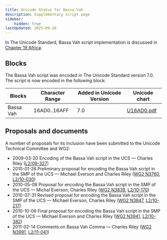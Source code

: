 ```yaml
---
title: Unicode Status for Bassa Vah
description: Supplementary script page
sidebar:
    hidden: true
lastUpdated: 2025-09-16
---
```


In The Unicode Standard, Bassa Vah script implementation is discussed in [Chapter 19 Africa](http://www.unicode.org/versions/latest/ch19.pdf).

## Blocks

The Bassa Vah script was encoded in The Unicode Standard version 7.0. The script is now encoded in the following block:

| Blocks | Character Range | Added in Unicode Version | Unicode chart |
| ------ | --------------- | ------------------------ | ------------- |
| Bassa Vah | 16AD0..16AFF | 7.0 | [U16AD0.pdf](http://www.unicode.org/charts/PDF/U16AD0.pdf) |

## Proposals and documents

A number of proposals for its inclusion have been submitted to the Unicode Technical Committee and WG2:
- 2009-03-20 Encoding of the Bassa Vah script in the UCS — Charles Riley ([L2/09-327](http://www.unicode.org/cgi-bin/GetMatchingDocs.pl?L2/09-327))
- 2010-01-26 Preliminary proposal for encoding the Bassa Vah script in the SMP of the UCS — Michael Everson and Charles Riley ([WG2 N3760](https://www.unicode.org/wg2/docs/n3760.pdf), [L2/10-030](http://www.unicode.org/cgi-bin/GetMatchingDocs.pl?L2/10-030))
- 2010-05-08 Proposal for encoding the Bassa Vah script in the SMP of the UCS — Michal Everson, Charles Riley ([WG2 N3839](https://www.unicode.org/wg2/docs/n3839.pdf), [L2/10-170](http://www.unicode.org/cgi-bin/GetMatchingDocs.pl?L2/10-170))
- 2010-07-31 Revised proposal for encoding the Bassa Vah script in the SMP of the UCS — Michael Everson, Charles Riley ([WG2 N3847](https://www.unicode.org/wg2/docs/n3847.pdf), [L2/10-217](http://www.unicode.org/cgi-bin/GetMatchingDocs.pl?L2/10-217))
- 2010-10-06 Final proposal for encoding the Bassa Vah script in the SMP of the UCS — Michael Everson and Charles Riley ([WG2 N3941](https://www.unicode.org/wg2/docs/n3941.pdf), [L2/10-382](http://www.unicode.org/cgi-bin/GetMatchingDocs.pl?L2/10-382))
- 2011-02-14 Comments on Bassa Vah Comma — Charles Riley ([WG2 N3991](https://www.unicode.org/wg2/docs/n3991.pdf), [L2/11-041](http://www.unicode.org/cgi-bin/GetMatchingDocs.pl?L2/11-041))
